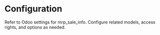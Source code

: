 # Configuration

Refer to Odoo settings for mrp_sale_info. Configure related models, access rights, and options as needed.
